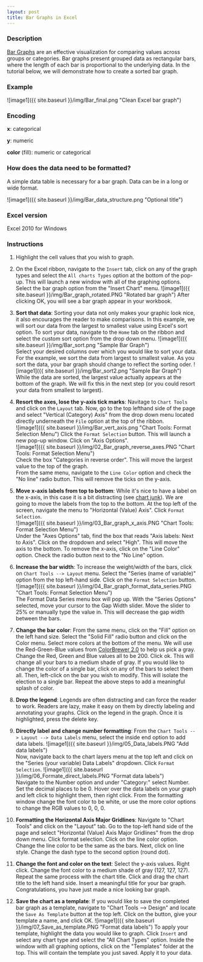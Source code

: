```yaml
---
layout: post
title: Bar Graphs in Excel
---
```

### Description
[Bar Graphs](https://en.wikipedia.org/wiki/Heat_map) are an effective visualization for comparing values across groups or categories. Bar graphs present grouped data as rectangular bars, where the length of each bar is proportional to the underlying data. In the tutorial below, we will demonstrate how to create a sorted bar graph.

### Example  


![image1]({{ site.baseurl }}/img/Bar_final.png "Clean Excel bar graph")  

### Encoding
**x**: categorical

**y**: numeric

**color** (fill): numeric or categorical

### How does the data need to be formatted?  
A simple data table is necessary for a bar graph. Data can be in a long or wide format.  

![image1]({{ site.baseurl }}/img/Bar_data_structure.png "Optional title")  

### Excel version
Excel 2010 for Windows

### Instructions  

1. Highlight the cell values that you wish to graph.

2. On the Excel ribbon, navigate to the ```Insert``` tab, click on any of the graph types and select the ```All charts Types``` option at the bottom of the pop-up. This will launch a new window with all of the graphing options. Select the bar graph option from the "Insert Chart" menu. 
  ![image1]({{ site.baseurl }}/img/Bar_graph_rotated.PNG "Rotated bar graph") 
   After clicking OK, you will see a bar graph appear in your workbook.

3. __Sort that data__: Sorting your data not only makes your graphic look nice, it also encourages the reader to make comparisons. In this example, we will sort our data from the largest to smallest value using Excel's sort option. To sort your data, navigate to the ```Home``` tab on the ribbon and select the custom sort option from the drop down menu. 
  ![image1]({{ site.baseurl }}/img/Bar_sort.png "Sample Bar Graph")  
  Select your desired columns over which you would like to sort your data. For the example, we sort the data from largest to smallest     value. As you sort the data, your bar graph should change to reflect the sorting oder. 
  ![image1]({{ site.baseurl }}/img/Bar_sort2.png "Sample Bar Graph")  
  While the data are sorted, the largest value actually appears at the bottom of the graph. We will fix this in the next step (or you could resort your data from smallest to largest).

4. __Resort the axes, lose the y-axis tick marks__: Navitage to ```Chart Tools``` and click on the ```Layout``` tab. Now, go to the top lefthand side of the page and select "Vertical (Category) Axis" from the drop down menu located directly underneath the ```File``` option at the top of the ribbon.   
  ![image1]({{ site.baseurl }}/img/Bar_vert_axis.png "Chart Tools: Format Selection Menu")
  Click the ```Format Selection``` button. This will launch a new pop-up window. Click on "Axis Options".  
  ![image1]({{ site.baseurl }}/img/02_Bar_graph_reverse_axes.PNG "Chart Tools: Format Selection Menu")  
  Check the box "Categories in reverse order". This will move the largest value to the top of the graph.   
  From the same menu, navigate to the ```Line Color``` option and check the "No line" radio button. This will remove the ticks on the y-axis.

5. __Move x-axis labels from top to bottom__: While it's nice to have a label on the x-axis, in this case it is a bit distracting (see [chart junk](https://en.wikipedia.org/wiki/Chartjunk)). We are going to move the labels from the top to the bottom. At the top left of the screen, navigate the menu to "Horizontal (Value) Axis". Click ```Format Selection```.  
  ![image1]({{ site.baseurl }}/img/03_Bar_graph_x_axis.PNG "Chart Tools: Format Selection Menu")  
  Under the "Axes Options" tab, find the box that reads "Axis labels: Next to Axis". Click on the dropdown and select "High". This will move the axis to the bottom. To remove the x-axis, click on the "Line Color" option. Check the radio button next to the "No Line" option.

6. __Increase the bar width__: To increase the weight/width of the bars, click on ```Chart Tools --> Layout``` menu. Select the "Series (name of variable)" option from the top left-hand side. Click on the ```Format Selection``` button. 
  ![image1]({{ site.baseurl }}/img/04_Bar_graph_format_data_series.PNG "Chart Tools: Format Selection Menu")  
  The Format Data Series menu box will pop up. With the "Series Options" selected, move your cursor to the Gap Width slider. Move the  slider to 25% or manually type the value in. This will decrease the gap width between the bars.

7. __Change the bar color__: From the same menu, click on the "Fill" option on the left hand size. Select the "Solid Fill" radio button and click on the Color menu. Select more colors at the bottom of the menu. We will use the Red-Green-Blue values from [ColorBrewer 2.0](http://colorbrewer2.org/#type=sequential&scheme=BuGn&n=3) to help us pick a gray. Change the Red, Green and Blue values all to be 200. Click ok. This will change all your bars to a medium shade of gray. 
  If you would like to change the color of a single bar, click on any of the bars to select them all. Then, left-click on the bar you wish to modify. This will isolate the election to a single bar. Repeat the above steps to add a meaningful splash of color.

8. __Drop the legend__: Legends are often distracting and can force the reader to work. Readers are lazy, make it easy on them by directly labeling and annotating your graphs. Click on the legend in the graph. Once it is highlighted, press the delete key. 

9. __Directly label and change number formatting__: From the ```Chart Tools --> Layout --> Data Labels``` menu, select the inside end option to add data labels. 
  ![image1]({{ site.baseurl }}/img/05_Data_labels.PNG "Add data labels")  
  Now, navigate back to the chart layers menu at the top left and click on the "Series (your variable) Data Labels" dropdown. Click ```Format Selection```. 
  ![image1]({{ site.baseurl }}/img/06_Formate_direct_labels.PNG "Format data labels")   
  Navigate to the Number option and under "Category:" select Number. Set the decimal places to be 0. Hover over the data labels on your graph and left click to highlight them, then right click. From the formatting window change the font color to be white, or use the more color options to change the RGB values to 0, 0, 0.

10. __Formatting the Horizontal Axis Major Gridlines__: Navigate to "Chart Tools" and click on the "Layout" tab. Go to the top-left hand side of the page and select "Horizontal (Value) Axis Major Gridlines" from the drop down menu. Click format selection. Click on the line color option. Change the line color to be the same as the bars. Next, click on line style. Change the dash type to the second option (round dot).

11. __Change the font and color on the text__: Select the y-axis values. Right click. Change the font color to a medium shade of gray (127, 127, 127). Repeat the same process with the chart title. Click and drag the chart title to the left hand side. Insert a meaningful title for your bar graph. 
  Congratulations, you have just made a nice looking bar graph.

12. __Save the chart as a template__: If you would like to save the completed bar graph as a template, navigate to "Chart Tools --> Design" and locate the ```Save As Template``` button at the top left. Click on the button, give your template a name, and click OK.
  ![image1]({{ site.baseurl }}/img/07_Save_as_template.PNG "Format data labels")
  To apply your template, highlight the data you would like to graph. Click ```Insert``` and select any chart type and select the "All Chart Types" option. Inside the window with all graphing options, click on the "Templates" folder at the top. This will contain the template you just saved. Apply it to your data.
